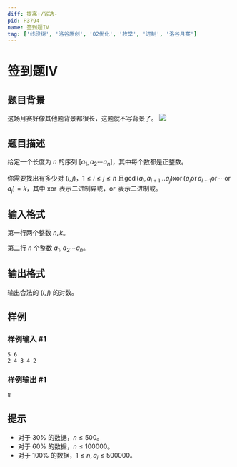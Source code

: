 ```yaml
---
diff: 提高+/省选-
pid: P3794
name: 签到题IV
tag: ['线段树', '洛谷原创', 'O2优化', '枚举', '进制', '洛谷月赛']
---
```

# 签到题IV
## 题目背景

这场月赛好像其他题背景都很长，这题就不写背景了。 ![](https://cdn.luogu.com.cn/upload/pic/1436.png)

## 题目描述

给定一个长度为 $n$ 的序列 $[a_1,a_2\cdots a_n]$，其中每个数都是正整数。


你需要找出有多少对 $(i,j)$，$1 \leq i \leq j \leq n$ 且$\gcd(a_i,a_{i+1}...a_j) \operatorname{xor} (a_i \operatorname{or} a_{i+1} \operatorname{or} \cdots \operatorname{or} a_j)=k$，其中 $\operatorname{xor}$ 表示二进制异或，$\operatorname{or}$ 表示二进制或。

## 输入格式

第一行两个整数 $n,k$。

第二行 $n$ 个整数 $a_1,a_2\cdots a_n$。

## 输出格式

输出合法的 $(i,j)$ 的对数。

## 样例

### 样例输入 #1
```
5 6
2 4 3 4 2
```
### 样例输出 #1
```
8
```
## 提示

- 对于 $30\%$ 的数据，$n \leq 500$。
- 对于 $60\%$ 的数据，$n \leq 100000$。
- 对于 $100\%$ 的数据，$1 \leq n,a_i \leq 500000$。

